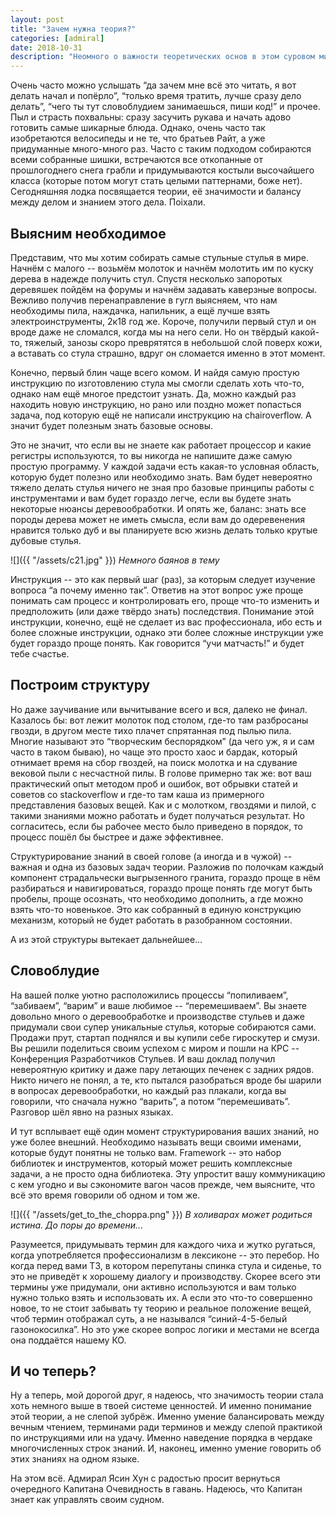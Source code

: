 ```yaml
---
layout: post
title: "Зачем нужна теория?"
categories: [admiral]
date: 2018-10-31
description: "Неомного о важности теоретических основ в этом суровом мире"
---
```

Очень часто можно услышать “да зачем мне всё это читать, я вот делать начал и попёрло”, “только время тратить, лучше сразу дело делать”, “чего ты тут словоблудием занимаешься, пиши код!” и прочее. Пыл и страсть похвальны: сразу засучить рукава и начать адово готовить самые шикарные блюда. Однако, очень часто так изобретаются велосипеды и не те, что братьев Райт, а уже придуманные много-много раз. Часто с таким подходом собираются всеми собранные шишки, встречаются все откопанные от прошлогоднего снега грабли и придумываются костыли высочайшего класса (которые потом могут стать целыми паттернами, боже нет). Сегодняшняя лодка посвящается теории, её значимости и балансу между делом и знанием этого дела. Поiхали.

Выясним необходимое
---
Представим, что мы хотим собирать самые стульные стулья в мире. Начнём с малого -- возьмём молоток и начнём молотить им по куску дерева в надежде получить стул. Спустя несколько запоротых деревяшек пойдём на форумы и начнём задавать каверзные вопросы. Вежливо получив перенаправление в гугл выясняем, что нам необходимы пила, наждачка, напильник, а ещё лучше взять электроинструменты, 2к18 год же. Короче, получили первый стул и он вроде даже не сломался, когда мы на него сели. Но он твёрдый какой-то, тяжелый, занозы скоро преврятятся в небольшой слой поверх кожи, а вставать со стула страшно, вдруг он сломается именно в этот момент.

Конечно, первый блин чаще всего комом. И найдя самую простую инструкцию по изготовлению стула мы смогли сделать хоть что-то, однако нам ещё многое предстоит узнать. Да, можно каждый раз находить новую инструкцию, но рано или поздно может попасться задача, под которую ещё не написали инструкцию на chairoverflow. А значит будет полезным знать базовые основы.

Это не значит, что если вы не знаете как работает процессор и какие регистры используются, то вы никогда не напишите даже самую простую программу. У каждой задачи есть какая-то условная область, которую будет полезно или необходимо знать. Вам будет невероятно тяжело делать стулья ничего не зная про базовые принципы работы с инструментами и вам будет гораздо легче, если вы будете знать некоторые нюансы деревообработки. И опять же, баланс: знать все породы дерева может не иметь смысла, если вам до одеревенения нравится только дуб и вы планируете всю жизнь делать только крутые дубовые стулья.

![]({{ "/assets/c21.jpg" }})
*Немного баянов в тему*

Инструкция -- это как первый шаг (раз), за которым следует изучение вопроса “а почему именно так”. Ответив на этот вопрос уже проще понимать сам процесс и контролировать его, проще что-то изменить и предположить (или даже твёрдо знать) последствия. Понимание этой инструкции, конечно, ещё не сделает из вас профессионала, ибо есть и более сложные инструкции, однако эти более сложные инструкции уже будет гораздо проще понять. Как говорится “учи матчасть!” и будет тебе счастье.

Построим структуру
---
Но даже заучивание или вычитывание всего и вся, далеко не финал. Казалось бы: вот лежит молоток под столом, где-то там разбросаны гвозди, в другом месте тихо плачет спрятанная под пылью пила. Многие называют это “творческим беспорядком” (да чего уж, я и сам часто в таком бываю), но чаще это просто хаос и бардак, который отнимает время на сбор гвоздей, на поиск молотка и на сдувание вековой пыли с несчастной пилы. В голове примерно так же: вот ваш практический опыт методом проб и ошибок, вот обрывки статей и советов со stackoverflow и где-то там каша из примерного представления базовых вещей. Как и с молотком, гвоздями и пилой, с такими знаниями можно работать и будет получаться результат. Но согласитесь, если бы рабочее место было приведено в порядок, то процесс пошёл бы быстрее и даже эффективнее.

Структурирование знаний в своей голове (а иногда и в чужой) -- важная и одна из базовых задач теории. Разложив по полочкам каждый компонент страдальчески выгрызенного гранита, гораздо проще в нём разбираться и навигироваться, гораздо проще понять где могут быть пробелы, проще осознать, что необходимо дополнить, а где можно взять что-то новенькое. Это как собранный в единую конструкцию механизм, который не будет работать в разобранном состоянии.

А из этой структуры вытекает дальнейшее…

Словоблудие
---
На вашей полке уютно расположились процессы “попиливаем”, “забиваем”, “варим” и ваше любимое -- “перемешиваем”. Вы знаете довольно много о деревообработке и производстве стульев и даже придумали свои супер уникальные стулья, которые собираются сами. Продажи прут, стартап поднялся и вы купили себе гироскутер и смузи. Вы решили поделиться своим успехом с миром и пошли на КРС -- Конференция Разработчиков Стульев. И ваш доклад получил невероятную критику и даже пару летающих печенек с задних рядов. Никто ничего не понял, а те, кто пытался разобраться вроде бы шарили в вопросах деревообработки, но каждый раз плакали, когда вы говорили, что сначала нужно “варить”, а потом “перемешивать”. Разговор шёл явно на разных языках.

И тут всплывает ещё один момент структурирования ваших знаний, но уже более внешний. Необходимо называть вещи своими именами, которые будут понятны не только вам. Framework -- это набор библиотек и инструментов, который может решить комплексные задачи, а не просто одна библиотека. Эту упростит вашу коммуникацию с кем угодно и вы сэкономите вагон часов прежде, чем выясните, что всё это время говорили об одном и том же.

![]({{ "/assets/get_to_the_choppa.png" }})
*В холиварах может родиться истина. До поры до времени...*

Разумеется, придумывать термин для каждого чиха и жутко ругаться, когда употребляется профессионализм в лексиконе -- это перебор. Но когда перед вами ТЗ, в котором перепутаны спинка стула и сиденье, то это не приведёт к хорошему диалогу и производству. Скорее всего эти термины уже придумали, они активно используются и вам только нужно только взять и использовать их. А если это что-то совершенно новое, то не стоит забывать ту теорию и реальное положение вещей, чтоб термин отображал суть, а не назывался “синий-4-5-белый газонокосилка”. Но это уже скорее вопрос логики и местами не всегда она поддаётся нашему КО.

И чо теперь?
---
Ну а теперь, мой дорогой друг, я надеюсь, что значимость теории стала хоть немного выше в твоей системе ценностей. И именно понимание этой теории, а не слепой зубрёж. Именно умение балансировать между вечным чтением, терминами ради терминов и между слепой практикой по инструкциями или на удачу. Именно наведение порядка в чердаке многочисленных строк знаний. И, наконец, именно умение говорить об этих знаниях на одном языке.

На этом всё. Адмирал Ясин Хун с радостью просит вернуться очередного Капитана Очевидность в гавань. Надеюсь, что Капитан знает как управлять своим судном.
